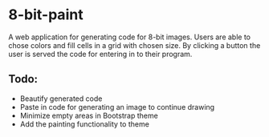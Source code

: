 # 8-bit-paint
A web application for generating code for 8-bit images. Users are able to chose colors and fill cells in a grid with chosen size. By clicking a button the user is served the code for entering in to their program.

## Todo:
* Beautify generated code
* Paste in code for generating an image to continue drawing
* Minimize empty areas in Bootstrap theme
* Add the painting functionality to theme